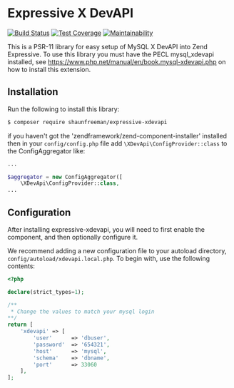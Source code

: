 Expressive X DevAPI
===================
[![Build Status](https://travis-ci.org/shaunfreeman/expressive-xdevapi.svg?branch=master)](https://travis-ci.org/shaunfreeman/expressive-xdevapi)
[![Test Coverage](https://api.codeclimate.com/v1/badges/f20a0f21df2297ae031c/test_coverage)](https://codeclimate.com/github/shaunfreeman/expressive-xdevapi/test_coverage)
[![Maintainability](https://api.codeclimate.com/v1/badges/f20a0f21df2297ae031c/maintainability)](https://codeclimate.com/github/shaunfreeman/expressive-xdevapi/maintainability)

This is a PSR-11 library for easy setup of MySQL X DevAPI into Zend Expressive.
To use this library you must have the PECL mysql_xdevapi installed, see https://www.php.net/manual/en/book.mysql-xdevapi.php on how to install this extension.

## Installation

Run the following to install this library:

```bash
$ composer require shaunfreeman/expressive-xdevapi
```

if you haven't got the 'zendframework/zend-component-installer' installed then in your `config/config.php` file add `\XDevApi\ConfigProvider::class` to the ConfigAggregator like:

```php
...

$aggregator = new ConfigAggregator([
    \XDevApi\ConfigProvider::class,
... 
```

## Configuration

After installing expressive-xdevapi, you will need to first enable the
component, and then optionally configure it.

We recommend adding a new configuration file to your autoload directory,
`config/autoload/xdevapi.local.php`. To begin with, use the following contents:

```php
<?php

declare(strict_types=1);

/**
 * Change the values to match your mysql login
**/
return [
    'xdevapi' => [
        'user'      => 'dbuser',
        'password'  => '654321',
        'host'      => 'mysql',
        'schema'    => 'dbname',
        'port'      => 33060
    ],
];
```

